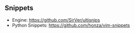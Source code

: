 

Snippets
--------
* Engine: https://github.com/SirVer/ultisnips
* Python Snippets: https://github.com/honza/vim-snippets
